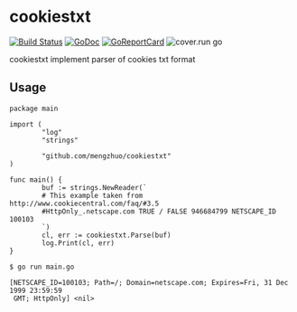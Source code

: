 # cookiestxt

[![Build Status](https://travis-ci.org/mengzhuo/cookiestxt.svg?branch=master)](https://travis-ci.org/mengzhuo/cookiestxt)
[![GoDoc](https://godoc.org/github.com/mengzhuo/cookiestxt?status.svg)](https://godoc.org/github.com/mengzhuo/cookiestxt)
[![GoReportCard](https://goreportcard.com/badge/github.com/mengzhuo/cookiestxt)](https://goreportcard.com/report/github.com/mengzhuo/cookiestxt)
![cover.run go](https://cover.run/go/github.com/mengzhuo/cookiestxt.svg)

cookiestxt implement parser of cookies txt format

## Usage

```golang
package main

import (
        "log"
        "strings"

        "github.com/mengzhuo/cookiestxt"
)

func main() {
        buf := strings.NewReader(`
        # This example taken from http://www.cookiecentral.com/faq/#3.5
        #HttpOnly_.netscape.com TRUE / FALSE 946684799 NETSCAPE_ID 100103
        `)
        cl, err := cookiestxt.Parse(buf)
        log.Print(cl, err)
}
```

```
$ go run main.go 

[NETSCAPE_ID=100103; Path=/; Domain=netscape.com; Expires=Fri, 31 Dec 1999 23:59:59
 GMT; HttpOnly] <nil>
```
